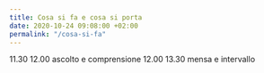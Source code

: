 ```yaml
---
title: Cosa si fa e cosa si porta
date: 2020-10-24 09:08:00 +02:00
permalink: "/cosa-si-fa"
---
```


11.30  12.00 ascolto e comprensione
12.00  13.30 mensa e intervallo